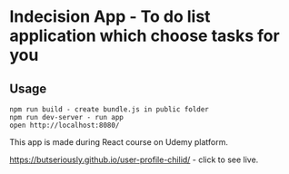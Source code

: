 # Indecision App - To do list application which choose tasks for you

## Usage
```
npm run build - create bundle.js in public folder
npm run dev-server - run app
open http://localhost:8080/
```

This app is made during React course on Udemy platform.

https://butseriously.github.io/user-profile-chilid/ - click to see live.
